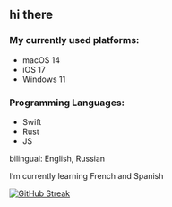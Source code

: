 ## hi there

### My currently used platforms:
- macOS 14
- iOS 17
- Windows 11

### Programming Languages:
- Swift
- Rust
- JS


bilingual: English, Russian

I’m currently learning French and Spanish

[![GitHub Streak](https://streak-stats.demolab.com?user=lebrozaurjagger&theme=radical&border_radius=10)](https://git.io/streak-stats)
